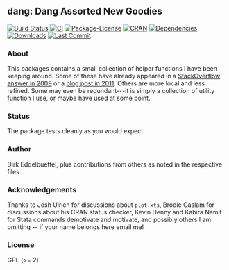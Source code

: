 ## dang: Dang Assorted New Goodies

[![Build Status](https://travis-ci.org/eddelbuettel/dang.svg)](https://travis-ci.org/eddelbuettel/dang) 
[![CI](https://github.com/eddelbuettel/dang/workflows/ci/badge.svg)](https://github.com/eddelbuettel/dang/actions?query=workflow%3Aci)
[![Package-License](https://eddelbuettel.github.io/badges/GPL2+.svg)](http://www.gnu.org/licenses/gpl-2.0.html) 
[![CRAN](http://www.r-pkg.org/badges/version/dang)](https://cran.r-project.org/package=dang) 
[![Dependencies](https://tinyverse.netlify.com/badge/dang)](https://cran.r-project.org/package=dang) 
[![Downloads](http://cranlogs.r-pkg.org/badges/dang?color=brightgreen)](https://www.r-pkg.org:443/pkg/dang)
[![Last Commit](https://img.shields.io/github/last-commit/eddelbuettel/dang)](https://github.com/eddelbuettel/dang)

### About

This packages contains a small collection of helper functions I have been keeping around.
Some of these have already appeared in a [StackOverflow answer in
2009](https://stackoverflow.com/questions/1358003/tricks-to-manage-the-available-memory-in-an-r-session)
or a [blog post in 2011](http://dirk.eddelbuettel.com/blog/2011/01/16/).  Others are more
local and less refined.  Some may even be redundant---it is simply a collection of utility
function I use, or maybe have used at some point.

### Status

The package tests cleanly as you would expect. 

### Author

Dirk Eddelbuettel, plus contributions from others as noted in the respective files

### Acknowledgements

Thanks to Josh Ulrich for discussions about `plot.xts`, Brodie Gaslam for discussions about his
CRAN status checker, Kevin Denny and Kabira Namit for Stata commands demotivate and motivate,
and possibly others I am omitting -- if your name belongs here email me!

### License

GPL (>= 2)
